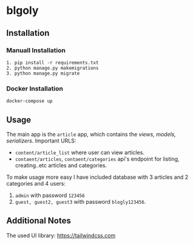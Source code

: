 # blgoly

## Installation 

### Manuall Installation 

```
1. pip install -r requirements.txt
2. python manage.py makemigrations
3. python manage.py migrate

```

### Docker Installation

`docker-compose up`


## Usage

The main app is the `article` app, which contains the *views, models, serializers*. Important URLS:

* `content/article_list` where user can view articles.
* `contaent/articles`, `contaent/categories` api's endpoint for listing, creating..etc articles and categories.  

To make usage more easy I have included database with 3 articles and 2 categories and 4 users:

  1. `admin` with password `123456`
  2. `guest, guest2, guest3` with password `blogly123456`.


## Additional Notes

The used UI library: https://tailwindcss.com
